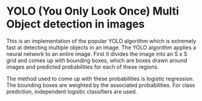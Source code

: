
# YOLO (You Only Look Once) Multi Object detection in images

This is an implementation of the popular YOLO algorithm which is extremely fast at detecting multiple objects in an image. 
The YOLO algorithm applies a neural network to an entire image. First it divides the image into an S x S grid and comes up with bounding boxes, which are boxes drawn around images and predicted probabilities for each of these regions.

The method used to come up with these probabilities is logistic regression. The bounding boxes are weighted by the associated probabilities. For class prediction, independent logistic classifiers are used.
